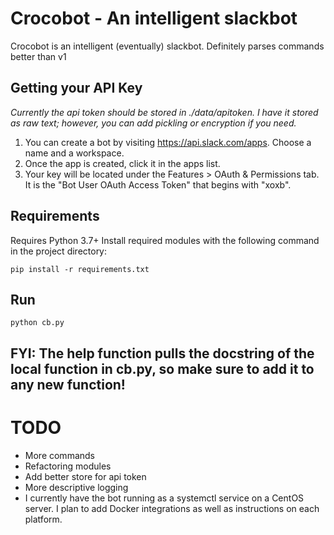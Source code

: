 # Crocobot - An intelligent slackbot
Crocobot is an intelligent (eventually) slackbot.  Definitely parses commands better than v1

## Getting your API Key
*Currently the api token should be stored in ./data/apitoken.  I have it stored as raw text; however, you can add pickling or encryption if you need.*

1. You can create a bot by visiting https://api.slack.com/apps.  Choose a name and a workspace.
2. Once the app is created, click it in the apps list.
3. Your key will be located under the Features > OAuth & Permissions tab.  It is the "Bot User OAuth Access Token" that begins with "xoxb".

## Requirements
Requires Python 3.7+
Install required modules with the following command in the project directory:
```
pip install -r requirements.txt
```

## Run
```
python cb.py
```

## FYI: The help function pulls the docstring of the local function in cb.py, so make sure to add it to any new function!

# TODO
- More commands
- Refactoring modules
- Add better store for api token
- More descriptive logging
- I currently have the bot running as a systemctl service on a CentOS server.  I plan to add Docker integrations as well as instructions on each platform.
